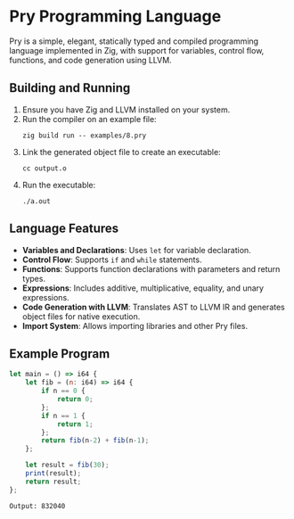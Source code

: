 # Pry Programming Language

Pry is a simple, elegant, statically typed and compiled programming language implemented in Zig, with support for variables, control flow, functions, and code generation using LLVM.

## Building and Running

1. Ensure you have Zig and LLVM installed on your system.
2. Run the compiler on an example file:
   ```
   zig build run -- examples/8.pry
   ```
3. Link the generated object file to create an executable:
   ```
   cc output.o
   ```
4. Run the executable:
   ```
   ./a.out
   ```

## Language Features

- **Variables and Declarations**: Uses `let` for variable declaration.
- **Control Flow**: Supports `if` and `while` statements.
- **Functions**: Supports function declarations with parameters and return types.
- **Expressions**: Includes additive, multiplicative, equality, and unary expressions.
- **Code Generation with LLVM**: Translates AST to LLVM IR and generates object files for native execution.
- **Import System**: Allows importing libraries and other Pry files.

## Example Program

```js
let main = () => i64 {
	let fib = (n: i64) => i64 {
		if n == 0 {
			return 0;
		};
		if n == 1 {
			return 1;
		};
		return fib(n-2) + fib(n-1);
	};

	let result = fib(30);
	print(result);
	return result;
};
```
```
Output: 832040
```
